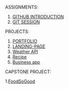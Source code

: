 ASSIGNMENTS:
1. [GITHUB INTRODUCTION](https://github.com/Sarisha-T/LU-FS-PGP-GITHUB)
2. [GIT SESSION](https://github.com/Sarisha-T/LU-FS-Web-dev-GIT)

PROJECTS:
1. [PORTFOLIO](https://github.com/Sarisha-T/PORTFOLIO-SARISHA-LU)
2. [LANDING-PAGE](https://github.com/Sarisha-T/LANDING-PAGE)
3. [Weather API](https://github.com/Sarisha-T/Weather-API)
4. [Recipe](https://github.com/Sarisha-T/recipes)
5. [Business app](https://github.com/Sarisha-T/DumpIt)

CAPSTONE PROJECT:

1.[FoodSoGood](https://github.com/Sarisha-T/FoodSoGood-App)

